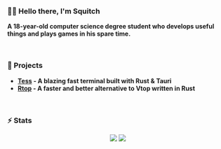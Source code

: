 ### 👋🏻 Hello there, I'm Squitch
<b>A 18-year-old computer science degree student who develops useful things and plays games in his spare time.</b>

<br>

### 🚧 Projects

* **[Tess]([example.org](https://github.com/SquitchYT/Tess)) - A blazing fast terminal built with Rust & Tauri**
* **[Rtop](https://github.com/RtopRS/Rtop) - A faster and better alternative to Vtop written in Rust**

<br>

### :zap: Stats

<div align="center">
  <img align="top" src="https://github-readme-stats.vercel.app/api?username=SquitchYT&theme=transparent&layout=compact&hide=contribs&show_icons=true&include_all_commits=true&line_height=24&hide_border=true" />
  <img align="top" src="https://github-readme-stats.vercel.app/api/top-langs/?username=SquitchYT&layout=compact&theme=transparent&hide_border=true" /> 
</div>
